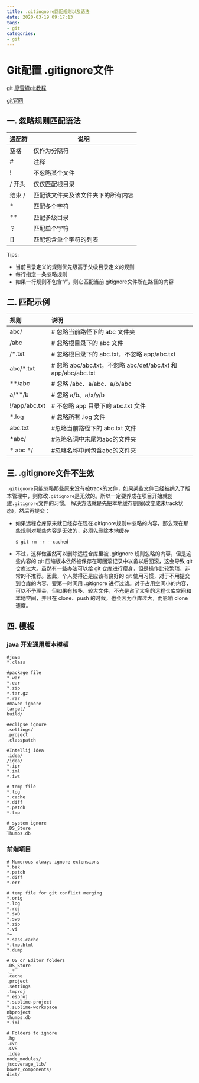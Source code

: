```yaml
---
title: .gitingnore匹配规则以及语法
date: 2020-03-19 09:17:13
tags:
- git
categories:
- git
---
```


# Git配置 .gitignore文件

git [廖雪峰git教程](https://www.liaoxuefeng.com/wiki/896043488029600)

[git官网](https://git-scm.com/docs/gitignore)

## 一. 忽略规则匹配语法

| 通配符 | 说明                               |
| ------ | ---------------------------------- |
| 空格   | 仅作为分隔符                       |
| #      | 注释                               |
| !      | 不忽略某个文件                     |
| / 开头 | 仅仅匹配根目录                     |
| 结束 / | 匹配该文件夹及该文件夹下的所有内容 |
| *      | 匹配多个字符                       |
| **     | 匹配多级目录                       |
| ？     | 匹配单个字符                       |
| []     | 匹配包含单个字符的列表             |

Tips:

- 当前目录定义的规则优先级高于父级目录定义的规则
- 每行指定一条忽略规则
- 如果一行规则不包含“/”，则它匹配当前.gitignore文件所在路径的内容



## 二. 匹配示例

| 规则          | 说明                                                         |
| :------------ | :----------------------------------------------------------- |
| abc/          | # 忽略当前路径下的 abc 文件夹                                |
| /abc          | # 忽略根目录下的 abc 文件                                    |
| /*.txt        | # 忽略根目录下的 abc.txt，不忽略 app/abc.txt                 |
| abc/*.txt     | # 忽略 abc/abc.txt，不忽略 abc/def/abc.txt 和 app/abc/abc.txt |
| **/abc        | # 忽略 /abc、a/abc、a/b/abc                                  |
| a/**/b        | # 忽略 a/b、a/x/y/b                                          |
| !/app/abc.txt | # 不忽略 app 目录下的 abc.txt 文件                           |
| *.log         | # 忽略所有 .log 文件                                         |
| abc.txt       | #忽略当前路径下的 abc.txt 文件                               |
| *abc/         | #忽略名词中末尾为abc的文件夹                                 |
| * abc */      | #忽略名称中间包含abc的文件夹                                 |



## 三.  .gitignore文件不生效

`.gitignore`只能忽略那些原来没有被track的文件，如果某些文件已经被纳入了版本管理中，则修改`.gitignore`是无效的。所以一定要养成在项目开始就创建`.gitignore`文件的习惯。
 解决方法就是先把本地缓存删除(改变成未track状态)，然后再提交：

- 如果远程仓库原来就已经存在现在.gitignore规则中忽略的内容，那么现在那些规则对那些内容是无效的，必须先删除本地缓存

  `$ git rm -r --cached`

- 不过，这样做虽然可以删除远程仓库里被 .gitignore 规则忽略的内容，但是这些内容的 git 压缩版本依然被保存在可回滚记录中以备以后回滚，这会导致 git 仓库过大。虽然有一些办法可以给 git 仓库进行瘦身，但是操作比较繁琐，非常的不推荐。因此，个人觉得还是应该有良好的 git 使用习惯，对于不用提交到仓库的内容，要第一时间用 .gitignore 进行过滤。对于占用空间小的内容，可以不予理会，但如果有较多、较大文件，不光是占了太多的远程仓库空间和本地空间，并且在 clone、push 的时候，也会因为仓库过大，而影响 clone 速度。

## 四. 模板

### java 开发通用版本模板

```.gitignore
#java
*.class

#package file
*.war
*.ear
*.zip
*.tar.gz
*.rar
#maven ignore
target/
build/

#eclipse ignore
.settings/
.project
.classpatch

#Intellij idea
.idea/
/idea/
*.ipr
*.iml
*.iws

# temp file
*.log
*.cache
*.diff
*.patch
*.tmp

# system ignore
.DS_Store
Thumbs.db
```

### 前端项目

```.gitignore
# Numerous always-ignore extensions
*.bak
*.patch
*.diff
*.err
 
# temp file for git conflict merging
*.orig
*.log
*.rej
*.swo
*.swp
*.zip
*.vi
*~
*.sass-cache
*.tmp.html
*.dump
 
# OS or Editor folders
.DS_Store
._*
.cache
.project
.settings
.tmproj
*.esproj
*.sublime-project
*.sublime-workspace
nbproject
thumbs.db
*.iml
 
# Folders to ignore
.hg
.svn
.CVS
.idea
node_modules/
jscoverage_lib/
bower_components/
dist/
```





